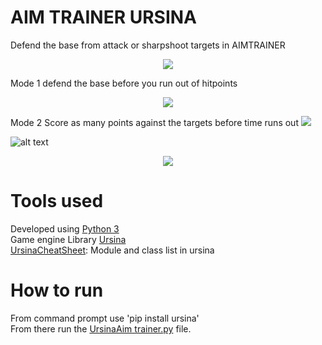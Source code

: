 # AIM TRAINER URSINA
Defend the base from attack or sharpshoot targets in AIMTRAINER  
<p align= "center">
<img src = "https://github.com/woodaaron2001/URSINA-AIM-TRAINER/tree/main/assets/README1.png"/>
</p>

Mode 1 defend the base before you run out of hitpoints
<p align= "center">
<img src ="https://github.com/woodaaron2001/URSINA-AIM-TRAINER/tree/main/assets/archery.png" />
</p>
Mode 2 Score as many points against the targets before time runs out 
<img src="https://github.com/woodaaron2001/URSINA-AIM-TRAINER/tree/main/assets/README3.png" />
  
![alt text](https://github.com/woodaaron2001/URSINA-AIM-TRAINER/tree/main/assets/README3.png)
<p align="center">
  <img src="https://github.com/UCD-COMP20050/EvaBot/blob/main/Risk%20EvaBot/res/Logo.jpeg" />
</p>

# Tools used
Developed using [Python 3](https://www.python.org/downloads/)  
Game engine Library [Ursina](https://www.ursinaengine.org/)    
[UrsinaCheatSheet](https://www.ursinaengine.org/cheat_sheet.html): Module and class list in ursina  

# How to run
 From command prompt use 'pip install ursina'  
 From there run the [UrsinaAim trainer.py](https://github.com/woodaaron2001/URSINA-AIM-TRAINER/blob/main/UrsinaAimTrainer.py) file.

